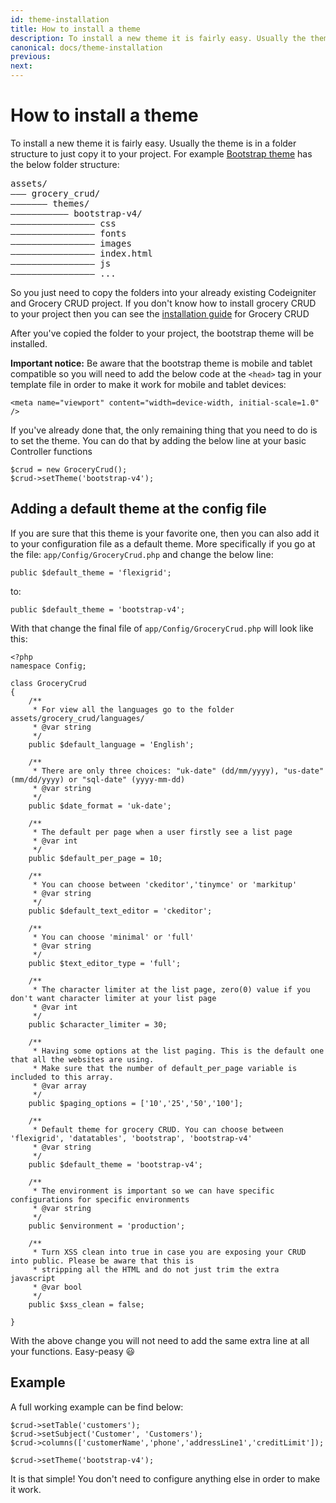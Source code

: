 ```yaml
---
id: theme-installation
title: How to install a theme
description: To install a new theme it is fairly easy. Usually the theme is in a folder structure to just copy it to your project.
canonical: docs/theme-installation
previous: 
next:
---
```


# How to install a theme

To install a new theme it is fairly easy. Usually the theme is in a folder structure to just copy it to your project. For example <a href="http://www.grocerycrud.com/bootstrap-theme/">Bootstrap theme</a> has the below folder structure:
<pre>assets/
––– grocery_crud/
––––––– themes/
––––––––––– bootstrap-v4/
–––––––––––––––– css
–––––––––––––––– fonts
–––––––––––––––– images
–––––––––––––––– index.html
–––––––––––––––– js
–––––––––––––––– ...
</pre>

So you just need to copy the folders into your already existing Codeigniter and Grocery CRUD project. 
If you don't know how to install grocery CRUD to your project then you can see the [installation guide](/docs/installation) for Grocery CRUD

After you've copied the folder to your project, the bootstrap theme will be installed. 

**Important notice:️** Be aware that the bootstrap theme is mobile and tablet compatible so you will need to add the below code at the <code>&lt;head&gt;</code> tag in your template file in order to make it work for mobile and tablet devices:

<pre><code class="language-html">&lt;meta name="viewport" content="width=device-width, initial-scale=1.0" /&gt;</code></pre>

If you've already done that, the only remaining thing that you need to do is to set the theme. 
You can do that by adding the below line at your basic Controller functions

<pre><code class="language-php">$crud = new GroceryCrud();
$crud->setTheme('bootstrap-v4');
</code></pre>

## Adding a default theme at the config file

If you are sure that this theme is your favorite one, then you can also add it to your configuration file as a default theme. 
More specifically if you go at the file: <code>app/Config/GroceryCrud.php</code> and change the below line:

<pre><code class="language-php">public $default_theme = 'flexigrid';</code></pre>

to:

<pre><code class="language-php">public $default_theme = 'bootstrap-v4';</code></pre>

With that change the final file of <code>app/Config/GroceryCrud.php</code> will look like this:

<pre><code class="language-php">&lt;?php
namespace Config;

class GroceryCrud
{
    /**
     * For view all the languages go to the folder assets/grocery_crud/languages/
     * @var string
     */
    public $default_language = 'English';

    /**
     * There are only three choices: "uk-date" (dd/mm/yyyy), "us-date" (mm/dd/yyyy) or "sql-date" (yyyy-mm-dd)
     * @var string
     */
    public $date_format = 'uk-date';

    /**
     * The default per page when a user firstly see a list page
     * @var int
     */
    public $default_per_page = 10;

    /**
     * You can choose between 'ckeditor','tinymce' or 'markitup'
     * @var string
     */
    public $default_text_editor = 'ckeditor';

    /**
     * You can choose 'minimal' or 'full'
     * @var string
     */
    public $text_editor_type = 'full';

    /**
     * The character limiter at the list page, zero(0) value if you don't want character limiter at your list page
     * @var int
     */
    public $character_limiter = 30;

    /**
     * Having some options at the list paging. This is the default one that all the websites are using.
     * Make sure that the number of default_per_page variable is included to this array.
     * @var array
     */
    public $paging_options = ['10','25','50','100'];

    /**
     * Default theme for grocery CRUD. You can choose between 'flexigrid', 'datatables', 'bootstrap', 'bootstrap-v4'
     * @var string
     */
    public $default_theme = 'bootstrap-v4';

    /**
     * The environment is important so we can have specific configurations for specific environments
     * @var string
     */
    public $environment = 'production';

    /**
     * Turn XSS clean into true in case you are exposing your CRUD into public. Please be aware that this is
     * stripping all the HTML and do not just trim the extra javascript
     * @var bool
     */
    public $xss_clean = false;

}</code></pre>

With the above change you will not need to add the same extra line at all your functions. Easy-peasy 😃
<br/>

## Example

A full working example can be find below:

<pre><code class="language-php">$crud->setTable('customers');
$crud->setSubject('Customer', 'Customers');
$crud->columns(['customerName','phone','addressLine1','creditLimit']);

$crud->setTheme('bootstrap-v4');</code></pre>

It is that simple! You don't need to configure anything else in order to make it work.